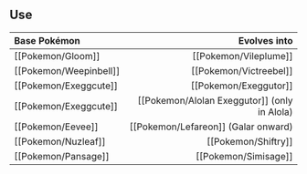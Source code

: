 ## Use
Base Pokémon |Evolves into
:---|---:
[[Pokemon/Gloom]]  | [[Pokemon/Vileplume]]
[[Pokemon/Weepinbell]]  | [[Pokemon/Victreebel]]
[[Pokemon/Exeggcute]]  | [[Pokemon/Exeggutor]]
[[Pokemon/Exeggcute]]  | [[Pokemon/Alolan Exeggutor]]  (only in Alola)
[[Pokemon/Eevee]]  | [[Pokemon/Lefareon]]  (Galar onward)
[[Pokemon/Nuzleaf]]  | [[Pokemon/Shiftry]]
[[Pokemon/Pansage]]  | [[Pokemon/Simisage]]